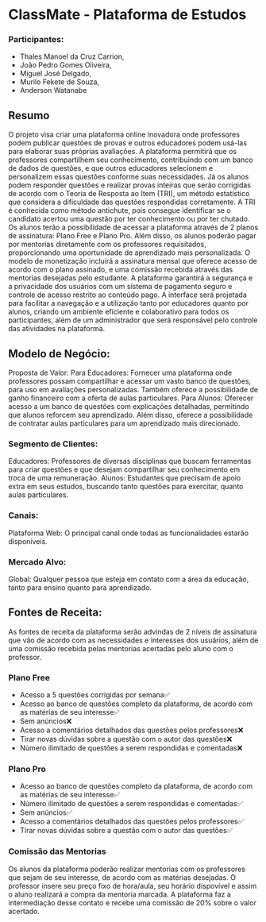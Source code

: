 # ClassMate - Plataforma de Estudos



### Participantes:

- Thales Manoel da Cruz Carrion,
- João Pedro Gomes Oliveira,
- Miguel  José Delgado,
- Murilo Fekete de Souza,
- Anderson Watanabe



## Resumo
O projeto visa criar uma plataforma online inovadora onde professores podem publicar questões de provas e outros educadores podem usá-las para elaborar suas próprias avaliações. A plataforma permitirá que os professores compartilhem seu conhecimento, contribuindo com um banco de dados de questões, e que outros educadores selecionem e personalizem essas questões conforme suas necessidades. Já os alunos podem responder questões e realizar provas inteiras que serão corrigidas de acordo com o Teoria de Resposta ao Item (TRI), um método estatístico que considera a dificuldade das questões respondidas corretamente. A TRI é conhecida como método antichute, pois consegue identificar se o candidato acertou uma questão por ter conhecimento ou por ter chutado.  Os alunos terão a possibilidade de acessar a plataforma através de 2 planos de assinatura: Plano Free e Plano Pro. Além disso, os alunos poderão pagar por mentorias diretamente com os professores requisitados, proporcionando uma oportunidade de aprendizado mais personalizada. O modelo de monetização incluirá a assinatura mensal que oferece acesso de acordo com o plano assinado, e uma comissão recebida através das mentorias desejadas pelo estudante. A plataforma garantirá a segurança e a privacidade dos usuários com um sistema de pagamento seguro e controle de acesso restrito ao conteúdo pago. A interface será projetada para facilitar a navegação e a utilização tanto por educadores quanto por alunos, criando um ambiente eficiente e colaborativo para todos os participantes, além de um administrador que será responsável pelo controle das atividades na plataforma.

## Modelo de Negócio:

Proposta de Valor:
Para Educadores: Fornecer uma plataforma onde professores possam compartilhar e acessar um vasto banco de questões, para uso em avaliações personalizadas. Também oferece a possibilidade de ganho financeiro com a oferta de aulas particulares.
Para Alunos: Oferecer acesso a um banco de questões com explicações detalhadas, permitindo que alunos reforcem seu aprendizado. Além disso, oferece a possibilidade de contratar aulas particulares para um aprendizado mais direcionado.

### Segmento de Clientes:
Educadores: Professores de diversas disciplinas que buscam ferramentas para criar questões e que desejam compartilhar seu conhecimento em troca de uma remuneração.
Alunos: Estudantes que precisam de apoio extra em seus estudos, buscando tanto questões para exercitar, quanto aulas particulares.

### Canais:
Plataforma Web: O principal canal onde todas as funcionalidades estarão disponíveis.

### Mercado Alvo:
Global: Qualquer pessoa que esteja em contato com a área da educação, tanto para ensino quanto para aprendizado. 


## Fontes de Receita:
As fontes de receita da plataforma serão advindas de 2 níveis de assinatura que vão de acordo com as necessidades e interesses dos usuários, além de uma comissão recebida pelas mentorias acertadas pelo aluno com o professor.

### Plano Free
- Acesso a 5 questões corrigidas por semana✅
- Acesso ao banco de questões completo da plataforma, de acordo com as matérias de seu interesse✅
- Sem anúncios❌
- Acesso a comentários detalhados das questões pelos professores❌
- Tirar novas dúvidas sobre a questão com o autor das questões❌
- Número ilimitado de questões a serem respondidas e comentadas❌

### Plano Pro
- Acesso ao banco de questões completo da plataforma, de acordo com as matérias de seu interesse✅
- Número ilimitado de questões a serem respondidas e comentadas✅
- Sem anúncios✅
- Acesso a comentários detalhados das questões pelos professores✅
- Tirar novas dúvidas sobre a questão com o autor das questões✅

### Comissão das Mentorias
Os alunos da plataforma poderão realizar mentorias com os professores que sejam de seu interesse, de acordo com as matérias desejadas. O professor insere seu preço fixo de hora/aula, seu horário dispovível e assim o aluno realizará a compra da mentoria marcada. A plataforma faz a intermediação desse contato e recebe uma comissão de 20% sobre o valor acertado.



